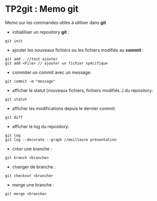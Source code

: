 
# TP2git : Memo git

Memo sur les commandes utiles à utiliser dans **git**

- initialiliser un repository **git** :
```git
git init
```
- ajouter les nouveaux fichiers ou les fichiers modifiés au **commit** :
```git
git add . //tout ajouter
git add <File> // ajouter un fichier spécifique
```
- commiter un commit avec un message:
```git
git commit -m "message"
```
- afficher le statut (nouveaux fichiers, fichiers modifiés..) du repository:
```git
git statut
```
- afficher les modifications depuis le dernier commit:
```git
git diff
```
- afficher le log du repository:
```git
git log
git log --decorate --graph //meilleure présentation
```
- créer une branche :
```git
git branch <branche>
```
- changer de branche :
```git
git checkout <branche>
```
- merge une branche :
```git
git merge <branche>
```
